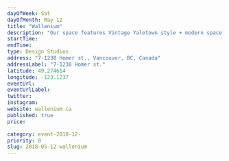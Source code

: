 ```yaml
---
dayOfWeek: Sat
dayOfMonth: May 12
title: "Wallenium"
description: "Our space features Vintage Yaletown style + modern space optimization! Come see our newly designed autonomous silent meeting room, integrated glass wall systems and locally designed craft furniture presented by @archetypeconcepts. Lets talk design while enjoying some wine, beer, refreshments and snacks. "
startTime: 
endTime: 
type: Design Studios
address: "7-1238 Homer st., Vancouver, BC, Canada"
addressLabel: "7-1238 Homer st."
latitude: 49.274614
longitude: -123.1237
eventUrl: 
eventUrlLabel: 
twitter: 
instagram: 
website: wallenium.ca
published: true
price: 

category: event-2018-12-
priority: 0
slug: 2018-05-12-wallenium
---
```

